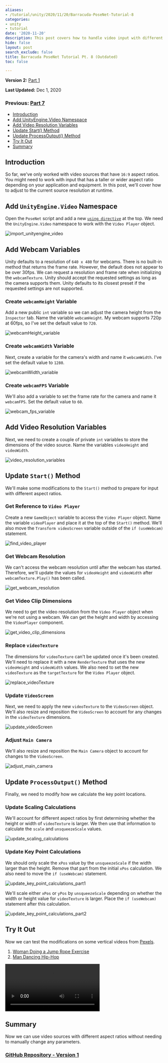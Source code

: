 ```yaml
---
aliases:
- /tutorial/unity/2020/11/20/Barracuda-PoseNet-Tutorial-8
categories:
- unity
- tutorial
date: '2020-11-20'
description: This post covers how to handle video input with different aspect ratios.
hide: false
layout: post
search_exclude: false
title: Barracuda PoseNet Tutorial Pt. 8 (Outdated)
toc: false

---
```


**Version 2:** [Part 1](https://christianjmills.com/Barracuda-PoseNet-Tutorial-V2-1/) 

**Last Updated:** Dec 1, 2020

### Previous: [Part 7](https://christianjmills.com/Barracuda-PoseNet-Tutorial-7/)

* [Introduction](#introduction)
* [Add UnityEngine.Video Namespace](#add-unityenginevideo-namespace)
* [Add Video Resolution Variables](#add-video-resolution-variables)
* [Update Start() Method](#update-start-method)
* [Update ProcessOutput() Method](#update-processoutput-method)
* [Try It Out](#try-it-out)
* [Summary](#summary)

## Introduction

So far, we've only worked with video sources that have `16:9` aspect ratios. You might need to work with input that has a taller or wider aspect ratio depending on your application and equipment. In this post, we'll cover how to adjust to the current source resolution at runtime.

## Add `UnityEngine.Video` Namespace

Open the `PoseNet` script and add a new [`using directive`](https://docs.microsoft.com/en-us/dotnet/csharp/language-reference/keywords/using-directive) at the top. We need the `UnityEngine.Video` namespace to work with the `Video Player` object.

![import_unityengine_video](./images/import_unityengine_video.png)



## Add Webcam Variables

Unity defaults to a resolution of `640 x 480` for webcams. There is no built-in method that returns the frame rate. However, the default does not appear to be over 30fps.  We can request a resolution and frame rate when initializing the `webcamTexture`. Unity should accept the requested settings as long as the camera supports them. Unity defaults to its closest preset if the requested settings are not supported.

### Create `webcamHeight` Variable

Add a new public `int` variable so we can adjust the camera height from the `Inspector` tab. Name the variable `webcamHeight`. My webcam supports 720p at 60fps, so I've set the default value to `720`.

![webcamHeight_variable](./images/webcamHeight_variable.png)

### Create `webcamWidth` Variable

Next, create a variable for the camera's width and name it `webcamWidth`. I've set the default value to `1280`.

![webcamWidth_variable](./images/webcamWidth_variable.png)

### Create `webcamFPS` Variable

We'll also add a variable to set the frame rate for the camera and name it `webcamFPS`. Set the default value to `60`.

![webcam_fps_variable](./images/webcam_fps_variable.png)



## Add Video Resolution Variables

Next, we need to create a couple of private `int` variables to store the dimensions of the video source. Name the variables `videoHeight` and `videoWidth`.

![video_resolution_variables](./images/video_resolution_variables.png)



## Update `Start()` Method

We'll make some modifications to the `Start()` method to prepare for input with different aspect ratios.

### Get Reference to `Video Player`

Create a new `GameObject` variable to access the `Video Player` object. Name the variable `videoPlayer` and place it at the top of the `Start()` method. We'll also move the `Transform videoScreen` variable outside of the `if (useWebcam)` statement.

![find_video_player](./images/find_video_player.png)

### Get Webcam Resolution

We can't access the webcam resolution until after the webcam has started. Therefore, we'll update the values for `videoHeight` and `videoWidth` after `webcamTexture.Play()` has been called.

![get_webcam_resolution](./images/get_webcam_resolution.png)

### Get Video Clip Dimensions

We need to get the video resolution from the `Video Player` object when we're not using a webcam. We can get the height and width by accessing the `VideoPlayer` component.

![get_video_clip_dimensions](./images/get_video_clip_dimensions.png)

### Replace `videoTexture`

The dimensions for `videoTexture` can't be updated once it's been created. We'll need to replace it with a new `RenderTexture` that uses the new `videoHeight` and `videoWidth` values. We also need to set the new `videoTexture` as the `targetTexture` for the `Video Player` object.

![replace_videoTexture](./images/replace_videoTexture.png)

### Update `VideoScreen`

Next, we need to apply the new `videoTexture` to the `VideoScreen` object. We'll also resize and reposition the `VideoScreen` to account for any changes in the `videoTexture` dimensions. 

![update_videoScreen](./images/update_videoScreen_2.png)

### Adjust `Main Camera`

We'll also resize and reposition the `Main Camera` object to account for changes to the `VideoScreen`.

![adjust_main_camera](./images/adjust_main_camera.png)



## Update `ProcessOutput()` Method

Finally, we need to modify how we calculate the key point locations.

### Update Scaling Calculations

We'll account for different aspect ratios by first determining whether the height or width of `videoTexture` is larger. We then use that information to calculate the `scale` and `unsqueezeScale` values.

![update_scaling_calculations](./images/update_scaling_calculations.png)

### Update Key Point Calculations

We should only scale the `xPos` value by the `unsqueezeScale` if the width larger than the height. Remove that part from the initial `xPos` calculation. We also need to move the `if (useWebcam)` statement.

![update_key_point_calculations_part1](./images/update_key_point_calculations_part1v2.png)

We'll scale either `xPos` or `yPos` by `unsqueezeScale` depending on whether the width or height value for `videoTexture` is larger. Place the `if (useWebcam)` statement after this calculation.

![update_key_point_calculations_part2](./images/update_key_point_calculations_part2.png)



## Try It Out

Now we can test the modifications on some vertical videos from [Pexels](https://www.pexels.com/).

1. [Woman Doing a Jump Rope Exercise](https://www.pexels.com/video/woman-doing-a-jump-rope-exercise-2785536/)
2. [Man Dancing Hip-Hop](https://www.pexels.com/video/man-dancing-hip-hop-2795742/)


![](./videos/jump_rope_pose_estimation_4.mp4)



## Summary

Now we can use video sources with different aspect ratios without needing to manually change any parameters.

### [GitHub Repository - Version 1](https://github.com/cj-mills/Barracuda-PoseNet-Tutorial/tree/Version-1)

